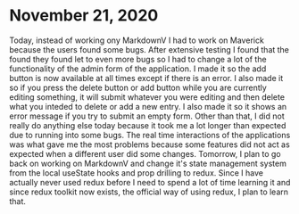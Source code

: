 # November 21, 2020

Today, instead of working ony MarkdownV I had to work on Maverick because the users found
some bugs. After extensive testing I found that the found they found let to even more bugs so
I had to change a lot of the functionality of the admin form of the application. I made it so
the add button is now available at all times except if there is an error. I also made it so if
you press the delete button or add button while you are currently editing something, it will
submit whatever you were editing and then delete what you inteded to delete or add a new entry.
I also made it so it shows an error message if you try to submit an empty form. Other than that,
I did not really do anything else today because it took me a lot longer than expected due to running
into some bugs. The real time interactions of the applications was what gave me the most problems
because some features did not act as expected when a different user did some changes. Tomorrow, I plan
to go back on working on MarkdownV and change it's state management system from the local useState hooks
and prop drilling to redux. Since I have actually never used redux before I need to spend a lot of time
learning it and since redux toolkit now exists, the official way of using redux, I plan to learn that.
